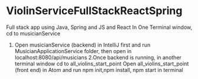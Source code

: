 # ViolinServiceFullStackReactSpring
Full stack app using Java, Spring and JS and React
In One Terminal window, cd to musicianService
1. Open musicianService (backend) in IntelliJ first and run MusicianApplicationService folder, then open in localhost:8080/api/musicians
2.Once backend is running, in another terminal window cd to all_violins_start_point
 Open all_violins_start_point (front end) in Atom and run npm init,npm install, npm start in terminal

